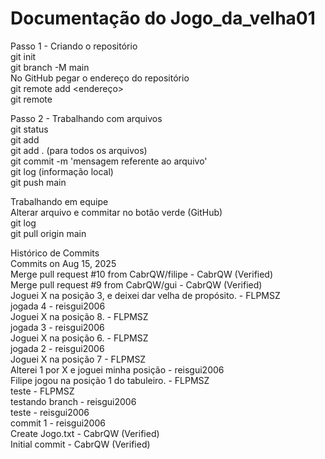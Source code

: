 <h1>Documentação do Jogo_da_velha01</h1>

Passo 1 - Criando o repositório <br>
 git init <br>
 git branch -M main <br>
 No GitHub pegar o endereço do repositório <br>
 git remote add <nome do repositorio> <endereço> <br>
 git remote <nome do repositorio> <br>

 Passo 2 - Trabalhando com arquivos <br>
 git status <br>
 git add <nome arquivo> <br>
 git add . (para todos os arquivos) <br>
 git commit -m 'mensagem referente ao arquivo' <br>
 git log (informação local) <br>
 git push <nome repositorio> main <br>

 Trabalhando em equipe <br> 
 Alterar arquivo e commitar no botão verde (GitHub) <br>
 git log <br>
 git pull origin main <br>

  Histórico de Commits <br>
 Commits on Aug 15, 2025 <br> 
 Merge pull request #10 from CabrQW/filipe - CabrQW (Verified)<br>
 Merge pull request #9 from CabrQW/gui - CabrQW (Verified)<br>
 Joguei X na posição 3, e deixei dar velha de propósito. - FLPMSZ <br> 
 jogada 4 - reisgui2006<br> 
 Joguei X na posição 8. - FLPMSZ <br> 
 jogada 3 - reisgui2006 <br>
 Joguei X na posição 6. - FLPMSZ <br> 
 jogada 2 - reisgui2006 <br> 
 Joguei X na posição 7 - FLPMSZ <br> 
 Alterei 1 por X e joguei minha posição - reisgui2006 <br>
 Filipe jogou na posição 1 do tabuleiro. - FLPMSZ <br> 
 teste - FLPMSZ <br> 
 testando branch - reisgui2006 <br> 
 teste - reisgui2006 <br> 
 commit 1 - reisgui2006 <br> 
 Create Jogo.txt - CabrQW (Verified) <br> 
 Initial commit - CabrQW (Verified) <br> 
